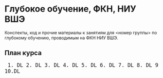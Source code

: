 # Глубокое обучение, ФКН, НИУ ВШЭ

Конспекты, код и прочие материалы к занятиям для <номер группы> по глубокому обучению, проводимым на ФКН НИУ ВШЭ.

## План курса
<big><pre>
    1. DL 
	2. DL
	3. DL 
	4. DL
	5. DL
	6. DL
	7. DL
	8. DL
	9. DL
	10.DL
</pre></big>

